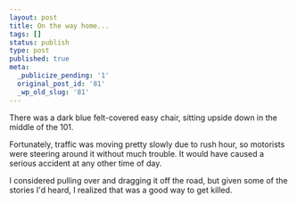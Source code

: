 ```yaml
---
layout: post
title: On the way home...
tags: []
status: publish
type: post
published: true
meta:
  _publicize_pending: '1'
  original_post_id: '81'
  _wp_old_slug: '81'
---
```

There was a dark blue felt-covered easy chair, sitting upside down in the middle of the 101.

Fortunately, traffic was moving pretty slowly due to rush hour, so motorists were steering around it without much trouble.  It would have caused a serious accident at any other time of day.

I considered pulling over and dragging it off the road, but given some of the stories I'd heard, I realized that was a good way to get killed.
